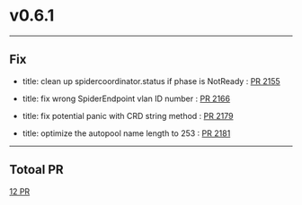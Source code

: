 
# v0.6.1

***

## Fix

* title:	clean up spidercoordinator.status if phase is NotReady : [PR 2155](https://github.com/spidernet-io/spiderpool/pull/2155)

* title:	fix wrong SpiderEndpoint vlan ID number  : [PR 2166](https://github.com/spidernet-io/spiderpool/pull/2166)

* title:	fix potential panic with CRD string method : [PR 2179](https://github.com/spidernet-io/spiderpool/pull/2179)

* title:	optimize the autopool name length to 253 : [PR 2181](https://github.com/spidernet-io/spiderpool/pull/2181)



***

## Totoal PR

[ 12 PR](https://github.com/spidernet-io/spiderpool/compare/v0.6.0...v0.6.1)
